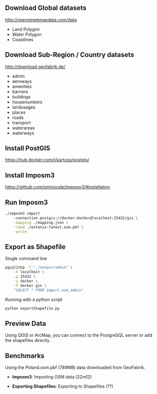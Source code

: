 ## Download Global datasets

http://openstreetmapdata.com/data

- Land Polygon
- Water Polygon
- Coastlines

## Download Sub-Region / Country datasets

http://download.geofabrik.de/

- admin
- aeroways
- amenities
- barriers
- buildings
- housenumbers
- landusages
- places
- roads
- transport
- waterareas
- waterways

## Install PostGIS

https://hub.docker.com/r/kartoza/postgis/

## Install Imposm3

https://github.com/omniscale/imposm3/#installation

## Run Imposm3

```bash
./imposm3 import
    -connection postgis://docker:docker@localhost:25432/gis \
    -mapping ./mapping.json \
    -read ./estonia-latest.osm.pbf \
    -write
```

## Export as Shapefile

Single command line

```bash
pgsql2shp -f "./output/admin" \
    -h localhost \
    -p 25432 \
    -u docker \
    -P docker gis \
    "SELECT * FROM import.osm_admin"
```

Running with a python script

```python
python exportShapefile.py
```

## Preview Data

Using QGIS or ArcMap, you can connect to the PostgreSQL server or add the shapefiles directly.

## Benchmarks

Using the Poland.osm.pbf (789MB) data downloaded from GeoFabrik.

- **Imposm3**: Importing OSM data (22m12)

- **Exporting Shapefiles**: Exporting to Shapefiles (??)
